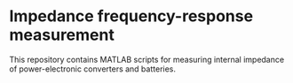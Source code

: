 # Impedance frequency-response measurement

This repository contains MATLAB scripts for measuring internal impedance of power-electronic converters and batteries.

